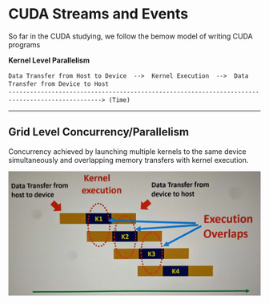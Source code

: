 # CUDA Streams and Events

So far in the CUDA studying, we follow the bemow model of writing CUDA programs

**Kernel Level Parallelism**
```
Data Transfer from Host to Device  -->  Kernel Execution  -->  Data Transfer from Device to Host
------------------------------------------------------------------------------------------------> (Time)
```

---

## Grid Level Concurrency/Parallelism

Concurrency achieved by launching multiple kernels to the same device simultaneously and overlapping memory transfers with kernel execution.

![Grid Level Concurrency Diagram](./images/gridConcurrencyDiagram.webp)